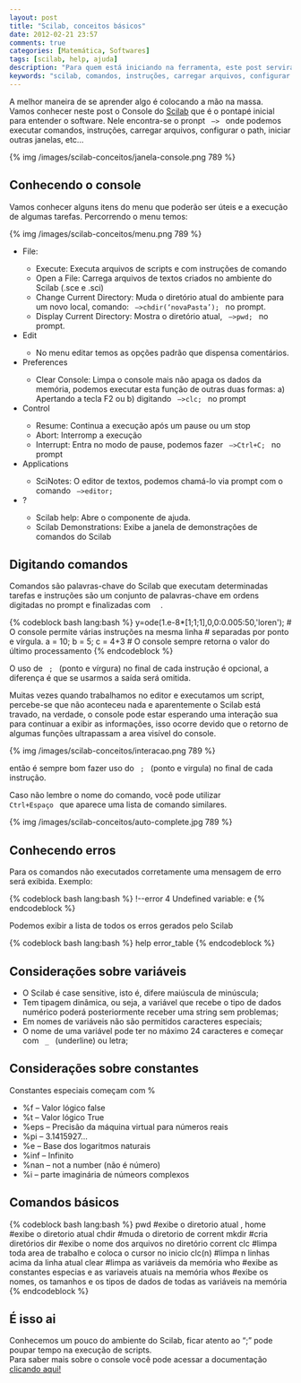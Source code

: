 ```yaml
---
layout: post
title: "Scilab, conceitos básicos"
date: 2012-02-21 23:57
comments: true
categories: [Matemática, Softwares]
tags: [scilab, help, ajuda]
description: "Para quem está iniciando na ferramenta, este post servirá para entender alguns conceitos"
keywords: "scilab, comandos, instruções, carregar arquivos, configurar o path, iniciar outras janelas, console, pronpt"
---
```


<p>
A melhor maneira de se aprender algo é colocando a mão na massa. <br />
Vamos conhecer neste post o Console do <a href="http://www.scilab.org/">Scilab</a> que é o pontapé inicial para entender
 o software. Nele encontra-se o pronpt <code> –> </code> onde podemos executar comandos, instruções, carregar arquivos, configurar o path, iniciar outras janelas, etc…
</p>

<!-- more -->

{% img /images/scilab-conceitos/janela-console.png 789 %}

<h2>Conhecendo o console</h2>
<p>
Vamos conhecer alguns itens do menu que poderão ser úteis e a execução de algumas tarefas. Percorrendo o menu temos:
</p>
{% img /images/scilab-conceitos/menu.png 789 %}

<p>

<ul>
  <li>File:</li>
    <ul>
      <li>Execute: Executa arquivos de scripts e com instruções de comando</li>
      <li>Open a File: Carrega arquivos de textos criados no ambiente do Scilab (.sce e .sci)</li>
      <li>Change Current Directory: Muda o diretório atual do ambiente para um novo local,  comando: <code> –>chdir(‘novaPasta’); </code> no prompt.</li>
      <li>Display Current Directory: Mostra o diretório atual, <code> –>pwd; </code> no prompt.</li>
    </ul>
  <li>Edit</li>
    <ul>
      <li>No menu editar temos as opções padrão que dispensa comentários.</li>
    </ul>
  <li>Preferences</li>
    <ul>
      <li>Clear Console: Limpa o console mais não apaga os dados da memória, podemos executar esta função de outras duas formas: a) Apertando a tecla F2 ou  b) digitando <code> –>clc; </code> no prompt</li>
    </ul>  
  <li>Control</li>
    <ul>
      <li>Resume: Continua a execução após um pause ou um stop</li>
      <li>Abort: Interromp a execução</li>
      <li>Interrupt: Entra no modo de pause, podemos fazer <code> –>Ctrl+C; </code> no prompt</li>
    </ul>
  <li>Applications</li>
    <ul>
      <li>SciNotes: O editor de textos, podemos chamá-lo via prompt com o comando <code> –>editor; </code></li>
    </ul>
  <li>?</li>
    <ul>
      <li>Scilab help: Abre o componente de ajuda.</li>
      <li>Scilab Demonstrations: Exibe a janela de demonstrações de comandos do Scilab</li>
    </ul>
</ul>
</p>

<h2>Digitando comandos</h2>
<p>
Comandos são palavras-chave do Scilab que executam determinadas tarefas e instruções são um conjunto de 
palavras-chave em ordens digitadas no prompt e finalizadas com <code> <Enter> </code>.
</p>
{% codeblock bash lang:bash %}
y=ode(1.e-8*[1;1;1],0,0:0.005:50,'loren');
# O console permite várias instruções na mesma linha 
# separadas por ponto e vírgula.
a = 10; b = 5; c = 4+3
# O console sempre retorna  o valor do último processamento
{% endcodeblock %}

<p>
O uso de <code> ; </code> (ponto e vírgura) no final de cada instrução é opcional, a diferença é que se usarmos a saída será omitida.
</p>

<p>
Muitas vezes quando trabalhamos no editor e executamos um script, percebe-se que não aconteceu nada e aparentemente o 
Scilab está travado, na verdade, o console pode estar esperando uma interação sua para continuar a exibir as 
informações, isso ocorre devido que o retorno de algumas funções ultrapassam a area visível do console.
</p>

{% img /images/scilab-conceitos/interacao.png 789 %}

<p>
então é sempre bom fazer uso do <code> ; </code> (ponto e virgula) no final de cada instrução.<br />

Caso não lembre o nome do comando, você pode utilizar <code> Ctrl+Espaço </code> que aparece uma lista de comando similares.
</p>

{% img /images/scilab-conceitos/auto-complete.jpg 789 %}

<h2>Conhecendo erros</h2>
<p>
Para os comandos não executados corretamente uma mensagem de erro será exibida. Exemplo:
</p>
{% codeblock bash lang:bash %}
!--error 4
Undefined variable: e
{% endcodeblock %}

<p>
Podemos exibir a lista de todos os erros gerados pelo Scilab
</p>
{% codeblock bash lang:bash %}
help error_table
{% endcodeblock %}

<h2>Considerações sobre variáveis</h2>
<p>
<ul>
  <li>O Scilab é case sensitive, isto é, difere maiúscula de minúscula;</li>
  <li>Tem tipagem dinâmica, ou seja, a variável que recebe o tipo de dados numérico poderá posteriormente receber uma string sem problemas;</li>
  <li>Em nomes de variáveis não são permitidos caracteres especiais;</li>
  <li>O nome de uma variável pode ter no máximo 24 caracteres e começar com <code> _ </code> (underline) ou letra;</li>
</ul>
</p>

<h2>Considerações sobre constantes</h2>
<p>
Constantes especiais começam com %
<ul>
  <li>%f – Valor lógico false</li>
  <li>%t – Valor lógico True</li>
  <li>%eps – Precisão da máquina virtual para números reais</li>
  <li>%pi – 3.1415927…</li>
  <li>%e – Base dos logaritmos naturais</li>
  <li>%inf – Infinito</li>
  <li>%nan – not a number (não é número)</li>
  <li>%i – parte imaginária de númeors complexos</li>
</ul>
</p>

<h2>Comandos básicos</h2>

{% codeblock bash lang:bash %}
pwd         #exibe o diretorio atual ,
home        #exibe o diretorio atual
chdir       #muda o diretorio de corrent
mkdir       #cria diretórios
dir         #exibe o nome dos arquivos no diretório corrent
clc         #limpa toda area de trabalho e coloca o cursor no inicio
clc(n)      #limpa n linhas acima da linha atual
clear       #limpa as variáveis da memória
who         #exibe  as constantes especias e as variaveis atuais na memória
whos        #exibe os nomes, os tamanhos e os tipos de dados de todas as variáveis na memória
{% endcodeblock %}

<h2>É isso ai</h2>
<p>
Conhecemos um pouco do ambiente do Scilab, ficar atento ao “;” pode poupar tempo na execução de scripts.<br /> 
Para saber mais sobre o console você pode acessar a documentação <a href="http://help.scilab.org/docs/5.3.2/pt_BR/console.html">clicando aqui!</a>
</p>




